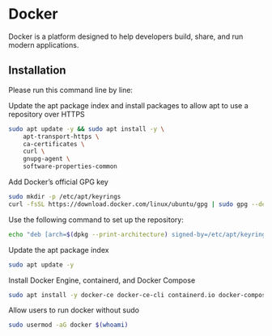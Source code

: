 # Docker

Docker is a platform designed to help developers build, share, and run modern applications.

## Installation

Please run this command line by line:

Update the apt package index and install packages to allow apt to use a repository over HTTPS

```bash
sudo apt update -y && sudo apt install -y \
    apt-transport-https \
    ca-certificates \
    curl \
    gnupg-agent \
    software-properties-common
```

Add Docker’s official GPG key

```bash
sudo mkdir -p /etc/apt/keyrings
curl -fsSL https://download.docker.com/linux/ubuntu/gpg | sudo gpg --dearmor -o /etc/apt/keyrings/docker.gpg
```

Use the following command to set up the repository:

```bash
echo "deb [arch=$(dpkg --print-architecture) signed-by=/etc/apt/keyrings/docker.gpg] https://download.docker.com/linux/ubuntu $(lsb_release -cs) stable" | sudo tee /etc/apt/sources.list.d/docker.list > /dev/null
```

Update the apt package index

```bash
sudo apt update -y
```

Install Docker Engine, containerd, and Docker Compose

```bash
sudo apt install -y docker-ce docker-ce-cli containerd.io docker-compose-plugin
```

Allow users to run docker without sudo

```bash
sudo usermod -aG docker $(whoami)
```
